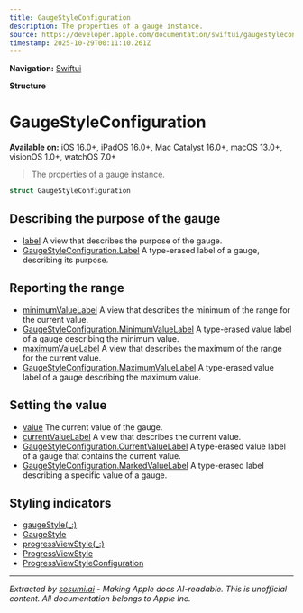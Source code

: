 ```yaml
---
title: GaugeStyleConfiguration
description: The properties of a gauge instance.
source: https://developer.apple.com/documentation/swiftui/gaugestyleconfiguration
timestamp: 2025-10-29T00:11:10.261Z
---
```


**Navigation:** [Swiftui](/documentation/swiftui)

**Structure**

# GaugeStyleConfiguration

**Available on:** iOS 16.0+, iPadOS 16.0+, Mac Catalyst 16.0+, macOS 13.0+, visionOS 1.0+, watchOS 7.0+

> The properties of a gauge instance.

```swift
struct GaugeStyleConfiguration
```

## Describing the purpose of the gauge

- [label](/documentation/swiftui/gaugestyleconfiguration/label-swift.property) A view that describes the purpose of the gauge.
- [GaugeStyleConfiguration.Label](/documentation/swiftui/gaugestyleconfiguration/label-swift.struct) A type-erased label of a gauge, describing its purpose.

## Reporting the range

- [minimumValueLabel](/documentation/swiftui/gaugestyleconfiguration/minimumvaluelabel-swift.property) A view that describes the minimum of the range for the current value.
- [GaugeStyleConfiguration.MinimumValueLabel](/documentation/swiftui/gaugestyleconfiguration/minimumvaluelabel-swift.struct) A type-erased value label of a gauge describing the minimum value.
- [maximumValueLabel](/documentation/swiftui/gaugestyleconfiguration/maximumvaluelabel-swift.property) A view that describes the maximum of the range for the current value.
- [GaugeStyleConfiguration.MaximumValueLabel](/documentation/swiftui/gaugestyleconfiguration/maximumvaluelabel-swift.struct) A type-erased value label of a gauge describing the maximum value.

## Setting the value

- [value](/documentation/swiftui/gaugestyleconfiguration/value) The current value of the gauge.
- [currentValueLabel](/documentation/swiftui/gaugestyleconfiguration/currentvaluelabel-swift.property) A view that describes the current value.
- [GaugeStyleConfiguration.CurrentValueLabel](/documentation/swiftui/gaugestyleconfiguration/currentvaluelabel-swift.struct) A type-erased value label of a gauge that contains the current value.
- [GaugeStyleConfiguration.MarkedValueLabel](/documentation/swiftui/gaugestyleconfiguration/markedvaluelabel) A type-erased label describing a specific value of a gauge.

## Styling indicators

- [gaugeStyle(_:)](/documentation/swiftui/view/gaugestyle(_:))
- [GaugeStyle](/documentation/swiftui/gaugestyle)
- [progressViewStyle(_:)](/documentation/swiftui/view/progressviewstyle(_:))
- [ProgressViewStyle](/documentation/swiftui/progressviewstyle)
- [ProgressViewStyleConfiguration](/documentation/swiftui/progressviewstyleconfiguration)

---

*Extracted by [sosumi.ai](https://sosumi.ai) - Making Apple docs AI-readable.*
*This is unofficial content. All documentation belongs to Apple Inc.*
